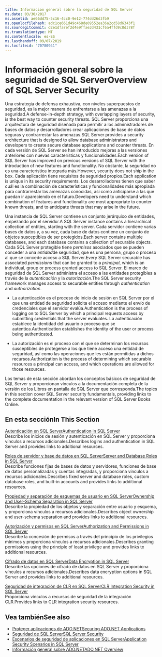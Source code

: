 ```yaml
---
title: Información general sobre la seguridad de SQL Server
ms.date: 03/30/2017
ms.assetid: ae66dd75-5c16-4cc0-9e12-774dd26d3fb9
ms.openlocfilehash: adc1ce661d49c468de09552ea36a2cd58d6343f1
ms.sourcegitcommit: d2e1dfa7ef2d4e9ffae3d431cf6a4ffd9c8d378f
ms.translationtype: MT
ms.contentlocale: es-ES
ms.lasthandoff: 09/07/2019
ms.locfileid: "70780941"
---
```

# <a name="overview-of-sql-server-security"></a><span data-ttu-id="7d029-102">Información general sobre la seguridad de SQL Server</span><span class="sxs-lookup"><span data-stu-id="7d029-102">Overview of SQL Server Security</span></span>
<span data-ttu-id="7d029-103">Una estrategia de defensa exhaustiva, con niveles superpuestos de seguridad, es la mejor manera de enfrentarse a las amenazas a la seguridad.</span><span class="sxs-lookup"><span data-stu-id="7d029-103">A defense-in-depth strategy, with overlapping layers of security, is the best way to counter security threats.</span></span> <span data-ttu-id="7d029-104">SQL Server proporciona una arquitectura de seguridad diseñada para permitir a los administradores de bases de datos y desarrolladores crear aplicaciones de base de datos seguras y contrarrestar las amenazas.</span><span class="sxs-lookup"><span data-stu-id="7d029-104">SQL Server provides a security architecture that is designed to allow database administrators and developers to create secure database applications and counter threats.</span></span> <span data-ttu-id="7d029-105">En cada versión de SQL Server se han introducido mejoras a las versiones anteriores con nuevas características y funcionalidades.</span><span class="sxs-lookup"><span data-stu-id="7d029-105">Each version of SQL Server has improved on previous versions of SQL Server with the introduction of new features and functionality.</span></span> <span data-ttu-id="7d029-106">No obstante, la seguridad no es una característica integrada más.</span><span class="sxs-lookup"><span data-stu-id="7d029-106">However, security does not ship in the box.</span></span> <span data-ttu-id="7d029-107">Cada aplicación tiene requisitos de seguridad propios.</span><span class="sxs-lookup"><span data-stu-id="7d029-107">Each application is unique in its security requirements.</span></span> <span data-ttu-id="7d029-108">Los desarrolladores tienen que saber cuál es la combinación de características y funcionalidades más apropiada para contrarrestar las amenazas conocidas, así como anticiparse a las que puedan ir apareciendo en el futuro.</span><span class="sxs-lookup"><span data-stu-id="7d029-108">Developers need to understand which combination of features and functionality are most appropriate to counter known threats, and to anticipate threats that may arise in the future.</span></span>  
  
 <span data-ttu-id="7d029-109">Una instancia de SQL Server contiene un conjunto jerárquico de entidades, empezando por el servidor.</span><span class="sxs-lookup"><span data-stu-id="7d029-109">A SQL Server instance contains a hierarchical collection of entities, starting with the server.</span></span> <span data-ttu-id="7d029-110">Cada servidor contiene varias bases de datos y, a su vez, cada base de datos contiene un conjunto de objetos susceptibles de ser protegidos.</span><span class="sxs-lookup"><span data-stu-id="7d029-110">Each server contains multiple databases, and each database contains a collection of securable objects.</span></span> <span data-ttu-id="7d029-111">Cada SQL Server protegible tiene *permisos* asociados que se pueden conceder a una *entidad*de seguridad, que es una persona, grupo o proceso al que se concede acceso a SQL Server.</span><span class="sxs-lookup"><span data-stu-id="7d029-111">Every SQL Server securable has associated *permissions* that can be granted to a *principal*, which is an individual, group or process granted access to SQL Server.</span></span> <span data-ttu-id="7d029-112">El marco de seguridad de SQL Server administra el acceso a las entidades protegibles a través de la *autenticación* y la *autorización*.</span><span class="sxs-lookup"><span data-stu-id="7d029-112">The SQL Server security framework manages access to securable entities through *authentication* and *authorization*.</span></span>  
  
- <span data-ttu-id="7d029-113">La autenticación es el proceso de inicio de sesión en SQL Server por el que una entidad de seguridad solicita el acceso mediante el envío de credenciales que el servidor evalúa.</span><span class="sxs-lookup"><span data-stu-id="7d029-113">Authentication is the process of logging on to SQL Server by which a principal requests access by submitting credentials that the server evaluates.</span></span> <span data-ttu-id="7d029-114">La autenticación establece la identidad del usuario o proceso que se autentica.</span><span class="sxs-lookup"><span data-stu-id="7d029-114">Authentication establishes the identity of the user or process being authenticated.</span></span>  
  
- <span data-ttu-id="7d029-115">La autorización es el proceso con el que se determinan los recursos susceptibles de protegerse a los que tiene acceso una entidad de seguridad, así como las operaciones que les están permitidas a dichos recursos.</span><span class="sxs-lookup"><span data-stu-id="7d029-115">Authorization is the process of determining which securable resources a principal can access, and which operations are allowed for those resources.</span></span>  
  
 <span data-ttu-id="7d029-116">Los temas de esta sección abordan los conceptos básicos de seguridad de SQL Server y proporcionan vínculos a la documentación completa de la versión de los Libros en pantalla de SQL Server que corresponda.</span><span class="sxs-lookup"><span data-stu-id="7d029-116">The topics in this section cover SQL Server security fundamentals, providing links to the complete documentation in the relevant version of SQL Server Books Online.</span></span>  
  
## <a name="in-this-section"></a><span data-ttu-id="7d029-117">En esta sección</span><span class="sxs-lookup"><span data-stu-id="7d029-117">In This Section</span></span>  
 [<span data-ttu-id="7d029-118">Autenticación en SQL Server</span><span class="sxs-lookup"><span data-stu-id="7d029-118">Authentication in SQL Server</span></span>](authentication-in-sql-server.md)  
 <span data-ttu-id="7d029-119">Describe los inicios de sesión y autenticación en SQL Server y proporciona vínculos a recursos adicionales.</span><span class="sxs-lookup"><span data-stu-id="7d029-119">Describes logins and authentication in SQL Server and provides links to additional resources.</span></span>  
  
 [<span data-ttu-id="7d029-120">Roles de servidor y base de datos en SQL Server</span><span class="sxs-lookup"><span data-stu-id="7d029-120">Server and Database Roles in SQL Server</span></span>](server-and-database-roles-in-sql-server.md)  
 <span data-ttu-id="7d029-121">Describe funciones fijas de bases de datos y servidores, funciones de base de datos personalizadas y cuentas integradas, y proporciona vínculos a recursos adicionales.</span><span class="sxs-lookup"><span data-stu-id="7d029-121">Describes fixed server and database roles, custom database roles, and built-in accounts and provides links to additional resources.</span></span>  
  
 [<span data-ttu-id="7d029-122">Propiedad y separación de esquemas de usuario en SQL Server</span><span class="sxs-lookup"><span data-stu-id="7d029-122">Ownership and User-Schema Separation in SQL Server</span></span>](ownership-and-user-schema-separation-in-sql-server.md)  
 <span data-ttu-id="7d029-123">Describe la propiedad de los objetos y separación entre usuario y esquema, y proporciona vínculos a recursos adicionales.</span><span class="sxs-lookup"><span data-stu-id="7d029-123">Describes object ownership and  user-schema separation and provides links to additional resources.</span></span>  
  
 [<span data-ttu-id="7d029-124">Autorización y permisos en SQL Server</span><span class="sxs-lookup"><span data-stu-id="7d029-124">Authorization and Permissions in SQL Server</span></span>](authorization-and-permissions-in-sql-server.md)  
 <span data-ttu-id="7d029-125">Describe la concesión de permisos a través del principio de los privilegios mínimos y proporciona vínculos a recursos adicionales.</span><span class="sxs-lookup"><span data-stu-id="7d029-125">Describes granting permissions using the principle of least privilege and provides links to additional resources.</span></span>  
  
 [<span data-ttu-id="7d029-126">Cifrado de datos en SQL Server</span><span class="sxs-lookup"><span data-stu-id="7d029-126">Data Encryption in SQL Server</span></span>](data-encryption-in-sql-server.md)  
 <span data-ttu-id="7d029-127">Describe las opciones de cifrado de datos en SQL Server y proporciona vínculos a recursos adicionales.</span><span class="sxs-lookup"><span data-stu-id="7d029-127">Describes data encryption options in SQL Server and provides links to additional resources.</span></span>  
  
 [<span data-ttu-id="7d029-128">Seguridad de integración de CLR en SQL Server</span><span class="sxs-lookup"><span data-stu-id="7d029-128">CLR Integration Security in SQL Server</span></span>](clr-integration-security-in-sql-server.md)  
 <span data-ttu-id="7d029-129">Proporciona vínculos a recursos de seguridad de la integración CLR.</span><span class="sxs-lookup"><span data-stu-id="7d029-129">Provides links to CLR integration security resources.</span></span>  
  
## <a name="see-also"></a><span data-ttu-id="7d029-130">Vea también</span><span class="sxs-lookup"><span data-stu-id="7d029-130">See also</span></span>

- [<span data-ttu-id="7d029-131">Proteger aplicaciones de ADO.NET</span><span class="sxs-lookup"><span data-stu-id="7d029-131">Securing ADO.NET Applications</span></span>](../securing-ado-net-applications.md)
- [<span data-ttu-id="7d029-132">Seguridad de SQL Server</span><span class="sxs-lookup"><span data-stu-id="7d029-132">SQL Server Security</span></span>](sql-server-security.md)
- [<span data-ttu-id="7d029-133">Escenarios de seguridad de aplicaciones en SQL Server</span><span class="sxs-lookup"><span data-stu-id="7d029-133">Application Security Scenarios in SQL Server</span></span>](application-security-scenarios-in-sql-server.md)
- [<span data-ttu-id="7d029-134">Información general sobre ADO.NET</span><span class="sxs-lookup"><span data-stu-id="7d029-134">ADO.NET Overview</span></span>](../ado-net-overview.md)
